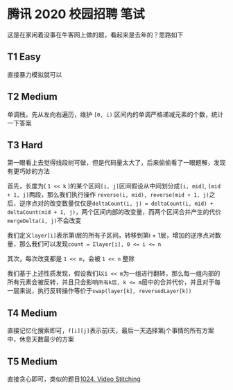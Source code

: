 # 腾讯 2020 校园招聘 笔试
这是在家闲着没事在牛客网上做的题，看起来是去年的？思路如下

## T1 Easy
直接暴力模拟就可以

## T2 Medium
单调栈，先从左向右遍历，维护 `[0, i)` 区间内的单调严格递减元素的个数，统计一下答案

## T3 Hard
第一眼看上去觉得线段树可做，但是代码量太大了，后来偷偷看了一眼题解，发现有更巧妙的方法

首先，长度为( `1 << k` )的某个区间`[i, j]`区间假设从中间划分成`[i, mid]`, `[mid + 1, j]`两段，那么我们执行操作 `reverse(i, mid), reverse(mid + 1, j)`之后，逆序点对的改变数量仅仅是`deltaCount(i, j) = deltaCount(i, mid) + deltaCount(mid + 1, j)`，两个区间内部的改变量，而两个区间合并产生的代价`mergeDelta(i, j)`不会改变

我们定义`layer[i]`表示第i层的所有子区间，转移到第i + 1层，增加的逆序点对数量，那么我们可以发现`count = Σlayer[i], 0 <= i <= n`

其次，每次改变都是 `1 << m`，会被 `1 << n` 整除

我们基于上述性质发现，假设我们以`1 << m`为一组进行翻转，那么每一组内部的所有元素会被反转，并且只会影响`所有k层, k <= m`层中的合并代价，并且对于每一层来说，执行反转操作等价于`swap(layer[k], reversedLayer[k])`

## T4 Medium
直接记忆化搜索即可，`f[i][j]`表示前i天，最后一天选择第j个事情的所有方案中，休息天数最少的方案

## T5 Medium
直接贪心即可，类似的题目[1024. Video Stitching](https://leetcode.com/problems/video-stitching/)